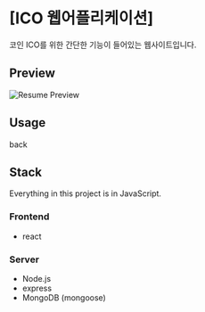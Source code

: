 # [ICO 웹어플리케이션]

코인 ICO를 위한 간단한 기능이 들어있는 웹사이트입니다.
## Preview

![Resume Preview](https://s3.ap-northeast-2.amazonaws.com/resume-cjw/img/ico.JPG)


## Usage

back
## Stack

Everything in this project is in JavaScript. 

### Frontend

- react

### Server

- Node.js
- express
- MongoDB (mongoose)
